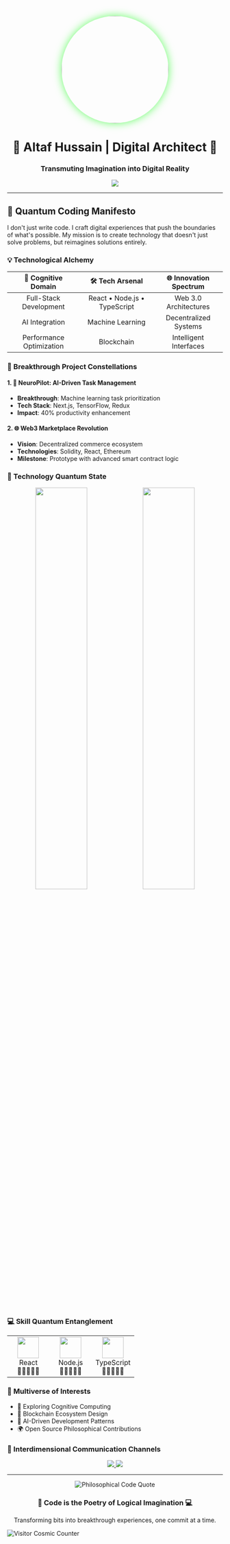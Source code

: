 <div align="center">
  <img src="https://media1.giphy.com/media/v1.Y2lkPTc5MGI3NjExOTFqaXg2aDhvOWRiajJjcjdteGhiaHp5czQzYmZmYTFuNGFvZmExdSZlcD12MV9pbnRlcm5hbF9naWZfYnlfaWQmY3Q9Zw/wLNuW1tCKRiPmDV5Y4/giphy.webp" width="250" height="250" style="border-radius: 50%; box-shadow: 0 0 20px rgba(0,255,0,0.6);" />

  <h1>🌟 Altaf Hussain | Digital Architect 🚀</h1>
  <h3>Transmuting Imagination into Digital Reality</h3>

  <p>
    <img src="https://readme-typing-svg.demolab.com?font=Fira+Code&duration=3000&color=00FF00&center=true&width=600&lines=Full-Stack+Web+Sorcerer;Blockchain+Alchemist;AI+Integration+Maverick;Open-Source+Contributor;Technology+Storyteller" />
  </p>
</div>

---

## 🔮 Quantum Coding Manifesto

I don't just write code. I craft digital experiences that push the boundaries of what's possible. My mission is to create technology that doesn't just solve problems, but reimagines solutions entirely.

### 💡 Technological Alchemy

| 🧠 Cognitive Domain | 🛠 Tech Arsenal | 🌐 Innovation Spectrum |
|:---:|:---:|:---:|
| Full-Stack Development | React • Node.js • TypeScript | Web 3.0 Architectures |
| AI Integration | Machine Learning | Decentralized Systems |
| Performance Optimization | Blockchain | Intelligent Interfaces |

### 🚀 Breakthrough Project Constellations

#### 1. 🤖 NeuroPilot: AI-Driven Task Management
- **Breakthrough**: Machine learning task prioritization
- **Tech Stack**: Next.js, TensorFlow, Redux
- **Impact**: 40% productivity enhancement

#### 2. 🌐 Web3 Marketplace Revolution
- **Vision**: Decentralized commerce ecosystem
- **Technologies**: Solidity, React, Ethereum
- **Milestone**: Prototype with advanced smart contract logic

### 🔬 Technology Quantum State

<div align="center">
  <img src="https://github-readme-stats.vercel.app/api?username=izumifreelance&show_icons=true&theme=midnight-purple" width="49%" />
  <img src="https://github-readme-streak-stats.herokuapp.com/?user=izumifreelance&theme=midnight-purple" width="49%" />
</div>

### 💻 Skill Quantum Entanglement

<table align="center">
  <tr>
    <td align="center" width="33%">
      <img src="https://cdn.worldvectorlogo.com/logos/react-2.svg" width="50"/>
      <br>React
      <br>🔹🔹🔹🔹🔸
    </td>
    <td align="center" width="33%">
      <img src="https://cdn.worldvectorlogo.com/logos/nodejs-1.svg" width="50"/>
      <br>Node.js
      <br>🔹🔹🔹🔹🔸
    </td>
    <td align="center" width="33%">
      <img src="https://cdn.worldvectorlogo.com/logos/typescript.svg" width="50"/>
      <br>TypeScript
      <br>🔹🔹🔹🔹🔸
    </td>
  </tr>
</table>

### 🌈 Multiverse of Interests

- 🧠 Exploring Cognitive Computing
- 🔗 Blockchain Ecosystem Design
- 🤖 AI-Driven Development Patterns
- 🌍 Open Source Philosophical Contributions

### 📡 Interdimensional Communication Channels

<p align="center">
  <a href="mailto:izumiFreelance@gmail.com">
    <img src="https://img.shields.io/badge/Quantum_Mail-D14836?style=for-the-badge&logo=gmail&logoColor=white" />
  </a>
  <a href="https://www.linkedin.com/in/altaf-hussain-325967324">
    <img src="https://img.shields.io/badge/Professional_Network-0077B5?style=for-the-badge&logo=linkedin&logoColor=white" />
  </a>
</p>

---

<div align="center">
  <img src="https://quotes-github-readme.vercel.app/api?type=horizontal&theme=dark" alt="Philosophical Code Quote" />
  
  <h3>🌠 Code is the Poetry of Logical Imagination 💻</h3>
  <p>Transforming bits into breakthrough experiences, one commit at a time.</p>
</div>

![Visitor Cosmic Counter](https://profile-counter.glitch.me/izumifreelance/count.svg)
